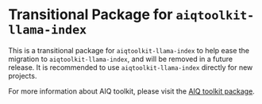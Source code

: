 <!--
SPDX-FileCopyrightText: Copyright (c) 2025, NVIDIA CORPORATION & AFFILIATES. All rights reserved.
SPDX-License-Identifier: Apache-2.0

Licensed under the Apache License, Version 2.0 (the "License");
you may not use this file except in compliance with the License.
You may obtain a copy of the License at

http://www.apache.org/licenses/LICENSE-2.0

Unless required by applicable law or agreed to in writing, software
distributed under the License is distributed on an "AS IS" BASIS,
WITHOUT WARRANTIES OR CONDITIONS OF ANY KIND, either express or implied.
See the License for the specific language governing permissions and
limitations under the License.
-->

# Transitional Package for `aiqtoolkit-llama-index`
This is a transitional package for `aiqtoolkit-llama-index` to help ease the migration to `aiqtoolkit-llama-index`, and will be removed in a future release. It is recommended to use `aiqtoolkit-llama-index` directly for new projects.

For more information about AIQ toolkit, please visit the [AIQ toolkit package](https://pypi.org/project/aiqtoolkit-llama-index/).
